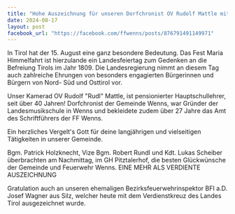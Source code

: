 ```yaml
---
title: "Hohe Auszeichnung für unseren Dorfchronist OV Rudolf Mattle mit der Verdienstmedaille des Landes Tirol"
date: 2024-08-17
layout: post
facebook_url: "https://facebook.com/ffwenns/posts/876791491149971"
---
```


In Tirol hat der 15. August eine ganz besondere Bedeutung. Das Fest Maria Himmelfahrt ist hierzulande ein Landesfeiertag zum Gedenken an die Befreiung Tirols im Jahr 1809. Die Landesregierung nimmt an diesem Tag auch zahlreiche Ehrungen von besonders engagierten Bürgerinnen und Bürgern von Nord- Süd und Osttirol vor. 

Unser Kamerad OV Rudolf "Rudl" Mattle, ist pensionierter Hauptschullehrer, seit über 40 Jahren! Dorfchronist der Gemeinde Wenns, war Gründer der Landesmusikschule in Wenns und bekleidete zudem über 27 Jahre das Amt des Schriftführers der FF Wenns.

Ein herzliches Vergelt's Gott für deine langjährigen und vielseitigen Tätigkeiten in unserer Gemeinde.

Bgm. Patrick Holzknecht, Vize Bgm. Robert Rundl und Kdt. Lukas Scheiber überbrachten am Nachmittag, im GH Pitztalerhof, die besten Glückwünsche der Gemeinde und Feuerwehr Wenns. EINE MEHR ALS VERDIENTE AUSZEICHNUNG 

Gratulation auch an unseren ehemaligen Bezirksfeuerwehrinspektor BFI a.D. Josef Wagner aus Silz, welcher heute mit dem Verdienstkreuz des Landes Tirol ausgezeichnet wurde.